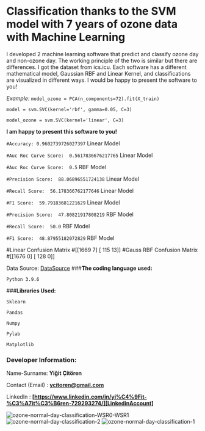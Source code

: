 # **Classification thanks to the SVM model with 7 years of ozone data with Machine Learning**
I developed 2 machine learning software that predict and classify ozone day and non-ozone day. The working principle of the two is similar but there are differences. I got the dataset from ics.icu. Each software has a different mathematical model, Gaussian RBF and Linear Kernel, and classifications are visualized in different ways. I would be happy to present the software to you!

_Example:_ `model_ozone = PCA(n_components=72).fit(X_train)`
 
`model = svm.SVC(kernel='rbf', gamma=0.05, C=3)`

`model_ozone = svm.SVC(kernel='linear', C=3)`

**I am happy to present this software to you!**

`#Accuracy: 0.9602739726027397` Linear Model

`#Auc Roc Curve Score:  0.5617836676217765` Linear Model

`#Auc Roc Curve Score:  0.5` RBF Model

`#Precision Score:  88.06896551724138` Linear Model

`#Recall Score:  56.178366762177646` Linear Model

`#F1 Score:  59.79183681221629` Linear Model

`#Precision Score:  47.80821917808219` RBF Model

`#Recall Score:  50.0` RBF Model

`#F1 Score:  48.87955182072829` RBF Model


#Linear Confusion Matrix #[[1669    7]
                          [ 115   13]]
#Gauss RBF Confusion Matrix #[[1676    0]
                            [ 128    0]]


Data Source: [DataSource]
###**The coding language used:**

`Python 3.9.6`

###**Libraries Used:**

`Sklearn`

`Pandas`

`Numpy`

`Pylab`

`Matplotlib`
### **Developer Information:**

Name-Surname: **Yiğit Çitören**

Contact (Email) : **ycitoren@gmail.com**

LinkedIn : **[https://www.linkedin.com/in/yi%C4%9Fit-%C3%A7it%C3%B6ren-729293274/][LinkedinAccount]**

[LinkedinAccount]: https://www.linkedin.com/in/yi%C4%9Fit-%C3%A7it%C3%B6ren-729293274/

[DataSource]: https://archive.ics.uci.edu/ml/index.php

<img src="https://raw.githubusercontent.com/emirhanai/Classification-thanks-to-the-SVM-model-with-7-years-of-ozone-data-with-Machine-Learning/main/ozone-normal-day-classification-WSR0-WSR1.png" alt="ozone-normal-day-classification-WSR0-WSR1">
<img src="https://github.com/emirhanai/Classification-thanks-to-the-SVM-model-with-7-years-of-ozone-data-with-Machine-Learning/blob/main/ozone-normal-day-classification-2.png?raw=trueg" alt="ozone-normal-day-classification-2">
<img src="https://github.com/emirhanai/Classification-thanks-to-the-SVM-model-with-7-years-of-ozone-data-with-Machine-Learning/blob/main/ozone-normal-day-classification-1.png?raw=true" alt="ozone-normal-day-classification-1">
